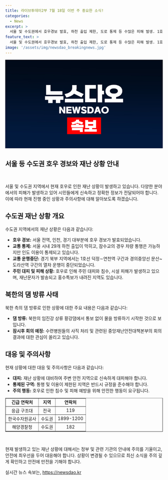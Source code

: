```yaml
---
title: 라이브투데이2부 7월 18일 이번 주 중요한 소식!
categories:
  - News
excerpt: >
  서울 및 수도권에서 호우경보 발효, 하천 출입 제한, 도로 통제 등 수많은 피해 발생. 1호선 일부 운행중단, 경기 북부 폭우로 열차 운행 중단. 주민 대피와 침수 피해 이어지며, 북한 임진강 황강댐 방류 징후 포착됨. 의사들의 집단행동으로 수련병원 상황 관심 집중. 중대본 회의 결과 기대됨.
feature_text: >
  서울 및 수도권에서 호우경보 발효, 하천 출입 제한, 도로 통제 등 수많은 피해 발생. 1호선 일부 운행중단, 경기 북부 폭우로 열차 운행 중단. 주민 대피와 침수 피해 이어지며, 북한 임진강 황강댐 방류 징후 포착됨. 의사들의 집단행동으로 수련병원 상황 관심 집중. 중대본 회의 결과 기대됨.
image: '/assets/img/newsdao_breakingnews.jpg'
---
```


<p><img src="/assets/img/newsdao_breakingnews.jpg" alt="firstkoreanews 속보" /></p>

<h2 data-ke-size="size28"><b>서울 등 수도권 호우 경보와 재난 상황 안내</b></h2>

<p data-ke-size="size16">&nbsp;</p>

<p data-ke-size="size16">서울 및 수도권 지역에서 현재 호우로 인한 재난 상황이 발생하고 있습니다. 다양한 분야에서의 피해가 발생하고 있어 시민들에게 신속하고 정확한 정보가 전달되어야 합니다. 이에 따라 현재 진행 중인 상황과 주의사항에 대해 알아보도록 하겠습니다.</p>

<h2 data-ke-size="size26">수도권 재난 상황 개요</h2>

<p data-ke-size="size16">수도권 지역에서의 재난 상황은 다음과 같습니다:</p>

<ul>
<li><b>호우 경보:</b> 서울 전역, 인천, 경기 대부분에 호우 경보가 발효되었습니다.</li>
<li><b>교통 통제:</b> 서울 시내 29개 하천 출입이 막히고, 잠수교의 경우 차량 통행은 가능하지만 인도 이용이 통제되고 있습니다.</li>
<li><b>교통 운행중단:</b> 경기 북부 지역에서는 1호선 덕정∼연천역 구간과 경의중앙선 문산~도라산역 구간의 열차 운행이 중단되었습니다.</li>
<li><b>주민 대피 및 피해 상황:</b> 호우로 인해 주민 대피와 침수, 시설 피해가 발생하고 있으며, 재난문자가 발송되고 홍수특보가 내려진 지역도 있습니다.</li>
</ul>

<h2 data-ke-size="size26">북한의 댐 방류 사태</h2>

<p data-ke-size="size16">북한 측의 댐 방류로 인한 상황에 대한 주요 내용은 다음과 같습니다:</p>

<ul>
<li><b>댐 방류:</b> 북한의 임진강 상류 황강댐에서 통보 없이 물을 방류하기 시작한 것으로 보입니다.</li>
<li><b>잠시후 회의 예정:</b> 수련병원들의 사직 처리 및 관련된 중앙재난안전대책본부의 회의 결과에 대한 관심이 쏠리고 있습니다.</li>
</ul>

<h2 data-ke-size="size26">대응 및 주의사항</h2>

<p data-ke-size="size16">현재 상황에 대한 대응 및 주의사항은 다음과 같습니다:</p>

<ul>
<li><b>대피:</b> 재난 상황에 대비하여 주변 안전 지역으로 신속하게 대피해야 합니다.</li>
<li><b>통제된 구역:</b> 통행 및 이용이 제한된 지역은 반드시 규정을 준수해야 합니다.</li>
<li><b>주의 행동:</b> 호우로 인한 침수 및 피해 예방을 위해 안전한 행동이 요구됩니다.</li>
</ul>

<table style="width: 100%;" border="1">
<tbody>
<tr>
<td style="text-align: center; height: 17px;"><b>긴급 연락처</b></td>
<td style="text-align: center; height: 17px;"><b>지역</b></td>
<td style="text-align: center; height: 17px;"><b>연락처</b></td>
</tr>
<tr>
<td style="text-align: center; height: 17px;">응급 구조대</td>
<td style="text-align: center; height: 17px;">전국</td>
<td style="text-align: center; height: 17px;">119</td>
</tr>
<tr>
<td style="text-align: center; height: 17px;">한국수자원공사</td>
<td style="text-align: center; height: 17px;">수도권</td>
<td style="text-align: center; height: 17px;">1899-1200</td>
</tr>
<tr>
<td style="text-align: center; height: 17px;">해양경찰청</td>
<td style="text-align: center; height: 17px;">수도권</td>
<td style="text-align: center; height: 17px;">182</td>
</tr>
</tbody>
</table>

<p data-ke-size="size16">&nbsp;</p>

<p data-ke-size="size16">현재 발생하고 있는 재난 상황에 대해서는 정부 및 관련 기관의 안내에 주의를 기울이고, 안전에 최우선을 두어 대응해야 합니다. 상황이 변경될 수 있으므로 최신 소식을 주의 깊게 확인하고 안전에 만전을 기해야 합니다.</p>
실시간 뉴스 속보는, <a href="https://newsdao.kr" rel="dofollow">https://newsdao.kr</a>


